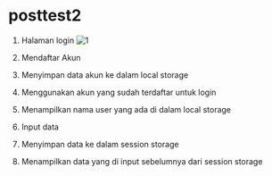# posttest2
1. Halaman login 
![1](https://user-images.githubusercontent.com/126217031/227460678-46e56434-6a6c-49fa-8346-65ff92b0a31d.jpg)


2. Mendaftar Akun
3. Menyimpan data akun ke dalam local storage
4. Menggunakan akun yang sudah terdaftar untuk login
5. Menampilkan nama user yang ada di dalam local storage
6. Input data 
7. Menyimpan data ke dalam session storage
8. Menampilkan data yang di input sebelumnya dari session storage
